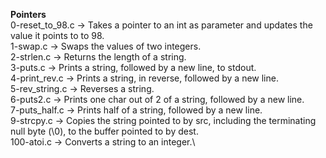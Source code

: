 **Pointers**\
0-reset_to_98.c -> Takes a pointer to an int as parameter and updates the value it points to to 98.\
1-swap.c -> Swaps the values of two integers.\
2-strlen.c -> Returns the length of a string.\
3-puts.c -> Prints a string, followed by a new line, to stdout.\
4-print_rev.c -> Prints a string, in reverse, followed by a new line.\
5-rev_string.c -> Reverses a string.\
6-puts2.c -> Prints one char out of 2 of a string, followed by a new line.\
7-puts_half.c -> Prints half of a string, followed by a new line.\
9-strcpy.c -> Copies the string pointed to by src, including the terminating null byte (\0), to the buffer pointed to by dest.\
100-atoi.c -> Converts a string to an integer.\

